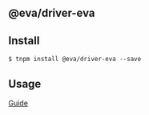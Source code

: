 ## @eva/driver-eva

## Install

```
$ tnpm install @eva/driver-eva --save
```

## Usage

[Guide](https://yuque.com/eva/rax-eva/driverdesign)
